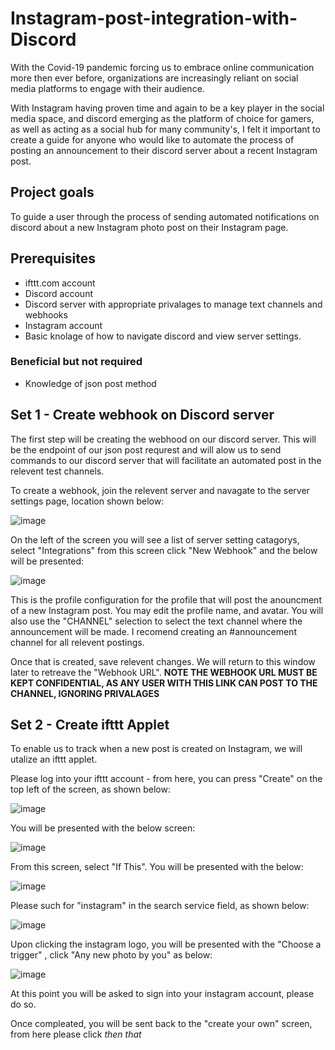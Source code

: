 # Instagram-post-integration-with-Discord
With the Covid-19 pandemic forcing us to embrace online communication more then ever before, organizations are increasingly reliant on social media platforms to engage with their audience.

With Instagram having proven time and again to be a key player in the social media space, and discord emerging as the platform of choice for gamers, as well as acting as a social hub for many community's, I felt it important to create a guide for anyone who would like to automate the process of posting an announcement to their discord server about a recent Instagram post.


## Project goals
To guide a user through the process of sending automated notifications on discord about a new Instagram photo post on their Instagram page.

## Prerequisites 
- ifttt.com account 
- Discord account
- Discord server with appropriate privalages to manage text channels and webhooks 
- Instagram account 
- Basic knolage of how to navigate discord and view server settings.

### Beneficial but not required
- Knowledge of json post method

## Set 1 - Create webhook on Discord server
The first step will be creating the webhood on our discord server. This will be the endpoint of our json post requrest and will alow us to send commands to our discord server that will facilitate an automated post in the relevent test channels. 

To create a webhook, join the relevent server and navagate to the server settings page, location shown below: 

![image](https://user-images.githubusercontent.com/79415636/110516955-22481880-8102-11eb-8d07-c7bd9476b8dd.png)

On the left of the screen you will see a list of server setting catagorys, select "Integrations" from this screen click "New Webhook" and the below will be presented: 

![image](https://user-images.githubusercontent.com/79415636/110517144-61766980-8102-11eb-9290-d53e23ed0023.png)

This is the profile configuration for the profile that will post the anouncment of a new Instagram post. You may edit the profile name, and avatar. You will also use the "CHANNEL" selection to select the text channel where the announcement will be made. I recomend creating an #announcement channel for all relevent postings. 

Once that is created, save relevent changes. We will return to this window later to retreave the "Webhook URL". **NOTE THE WEBHOOK URL MUST BE KEPT CONFIDENTIAL, AS ANY USER WITH THIS LINK CAN POST TO THE CHANNEL, IGNORING PRIVALAGES**

## Set 2 - Create ifttt Applet

To enable us to track when a new post is created on Instagram, we will utalize an ifttt applet. 

Please log into your ifttt account - from here, you can press "Create" on the top left of the screen, as shown below:

![image](https://user-images.githubusercontent.com/79415636/110518478-0ba2c100-8104-11eb-973c-4ac35bf802f5.png)

You will be presented with the below screen: 

![image](https://user-images.githubusercontent.com/79415636/110518842-89ff6300-8104-11eb-935f-75c4fb4e5c2c.png)

From this screen, select "If This". You will be presented with the below: 

![image](https://user-images.githubusercontent.com/79415636/110518902-a13e5080-8104-11eb-983e-1136540f44f4.png)

Please such for "instagram" in the search service field, as shown below:

![image](https://user-images.githubusercontent.com/79415636/110518993-badf9800-8104-11eb-8f45-898715b19d74.png)

Upon clicking the instagram logo, you will be presented with the "Choose a trigger" , click "Any new photo by you" as below: 

![image](https://user-images.githubusercontent.com/79415636/110519437-3a6d6700-8105-11eb-863f-cb2009b0c8eb.png)

At this point you will be asked to sign into your instagram account, please do so.

Once compleated, you will be sent back to the "create your own" screen, from here please click *then that* 





